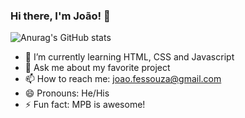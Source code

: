 ### Hi there, I'm João! 👋

![Anurag's GitHub stats](https://github-readme-stats.vercel.app/api?username=fessouza-dev&show_icons=true&theme=transparent)

- 🌱 I’m currently learning HTML, CSS and Javascript
- 💬 Ask me about my favorite project
- 📫 How to reach me: joao.fessouza@gmail.com
- 😄 Pronouns: He/His
- ⚡ Fun fact: MPB is awesome!
